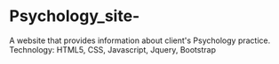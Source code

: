 # Psychology_site-
A website that provides information about client's Psychology practice. 
Technology: HTML5, CSS, Javascript, Jquery, Bootstrap 
